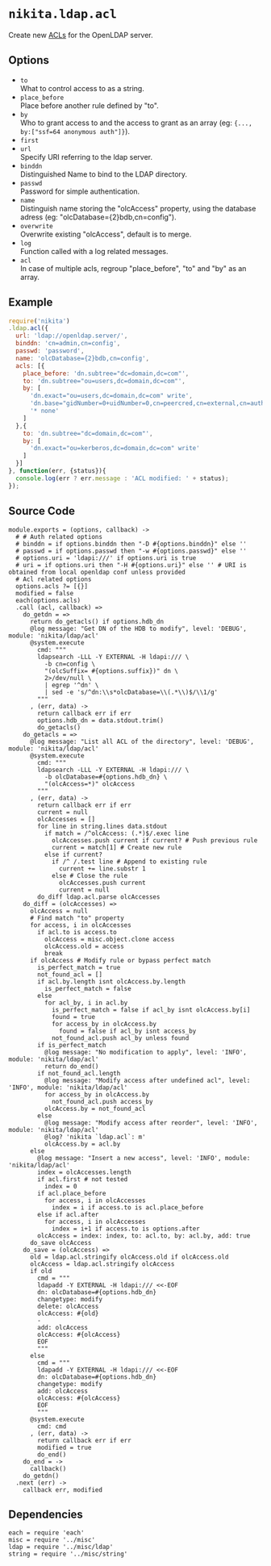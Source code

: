 
# `nikita.ldap.acl`

Create new [ACLs](acls) for the OpenLDAP server.

## Options

* `to`   
  What to control access to as a string.   
* `place_before`   
  Place before another rule defined by "to".   
* `by`   
  Who to grant access to and the access to grant as an array
  (eg: `{..., by:["ssf=64 anonymous auth"]}`).   
* `first`   
* `url`   
  Specify URI referring to the ldap server.   
* `binddn`   
  Distinguished Name to bind to the LDAP directory.   
* `passwd`   
  Password for simple authentication.   
* `name`   
  Distinguish name storing the "olcAccess" property, using the database adress
  (eg: "olcDatabase={2}bdb,cn=config").   
* `overwrite`   
  Overwrite existing "olcAccess", default is to merge.   
* `log`   
  Function called with a log related messages.   
* `acl`   
  In case of multiple acls, regroup "place_before", "to" and "by" as an array.   

## Example

```js
require('nikita')
.ldap.acl({
  url: 'ldap://openldap.server/',
  binddn: 'cn=admin,cn=config',
  passwd: 'password',
  name: 'olcDatabase={2}bdb,cn=config',
  acls: [{
    place_before: 'dn.subtree="dc=domain,dc=com"',
    to: 'dn.subtree="ou=users,dc=domain,dc=com"',
    by: [
      'dn.exact="ou=users,dc=domain,dc=com" write',
      'dn.base="gidNumber=0+uidNumber=0,cn=peercred,cn=external,cn=auth" read',
      '* none'
    ]
  },{
    to: 'dn.subtree="dc=domain,dc=com"',
    by: [
      'dn.exact="ou=kerberos,dc=domain,dc=com" write'
    ]
  }]
}, function(err, {status}){
  console.log(err ? err.message : 'ACL modified: ' + status);
});
```

## Source Code

    module.exports = (options, callback) ->
      # # Auth related options
      # binddn = if options.binddn then "-D #{options.binddn}" else ''
      # passwd = if options.passwd then "-w #{options.passwd}" else ''
      # options.uri = 'ldapi:///' if options.uri is true
      # uri = if options.uri then "-H #{options.uri}" else '' # URI is obtained from local openldap conf unless provided
      # Acl related options
      options.acls ?= [{}]
      modified = false
      each(options.acls)
      .call (acl, callback) =>
        do_getdn = =>
          return do_getacls() if options.hdb_dn
          @log message: "Get DN of the HDB to modify", level: 'DEBUG', module: 'nikita/ldap/acl'
          @system.execute
            cmd: """
            ldapsearch -LLL -Y EXTERNAL -H ldapi:/// \
              -b cn=config \
              "(olcSuffix= #{options.suffix})" dn \
              2>/dev/null \
              | egrep '^dn' \
              | sed -e 's/^dn:\\s*olcDatabase=\\(.*\\)$/\\1/g'
            """
          , (err, data) ->
            return callback err if err
            options.hdb_dn = data.stdout.trim()
            do_getacls()
        do_getacls = =>
          @log message: "List all ACL of the directory", level: 'DEBUG', module: 'nikita/ldap/acl'
          @system.execute
            cmd: """
            ldapsearch -LLL -Y EXTERNAL -H ldapi:/// \
              -b olcDatabase=#{options.hdb_dn} \
              "(olcAccess=*)" olcAccess
            """
          , (err, data) ->
            return callback err if err
            current = null
            olcAccesses = []
            for line in string.lines data.stdout
              if match = /^olcAccess: (.*)$/.exec line
                olcAccesses.push current if current? # Push previous rule
                current = match[1] # Create new rule
              else if current?
                if /^ /.test line # Append to existing rule
                  current += line.substr 1
                else # Close the rule
                  olcAccesses.push current
                  current = null
            do_diff ldap.acl.parse olcAccesses
        do_diff = (olcAccesses) =>
          olcAccess = null
          # Find match "to" property
          for access, i in olcAccesses
            if acl.to is access.to
              olcAccess = misc.object.clone access
              olcAccess.old = access
              break
          if olcAccess # Modify rule or bypass perfect match
            is_perfect_match = true
            not_found_acl = []
            if acl.by.length isnt olcAccess.by.length
              is_perfect_match = false
            else
              for acl_by, i in acl.by
                is_perfect_match = false if acl_by isnt olcAccess.by[i]
                found = true
                for access_by in olcAccess.by
                  found = false if acl_by isnt access_by
                not_found_acl.push acl_by unless found
            if is_perfect_match
              @log message: "No modification to apply", level: 'INFO', module: 'nikita/ldap/acl'
              return do_end()
            if not_found_acl.length
              @log message: "Modify access after undefined acl", level: 'INFO', module: 'nikita/ldap/acl'
              for access_by in olcAccess.by
                not_found_acl.push access_by
              olcAccess.by = not_found_acl
            else
              @log message: "Modify access after reorder", level: 'INFO', module: 'nikita/ldap/acl'
              @log? 'nikita `ldap.acl`: m'
              olcAccess.by = acl.by
          else
            @log message: "Insert a new access", level: 'INFO', module: 'nikita/ldap/acl'
            index = olcAccesses.length
            if acl.first # not tested
              index = 0
            if acl.place_before
              for access, i in olcAccesses
                index = i if access.to is acl.place_before
            else if acl.after
              for access, i in olcAccesses
                index = i+1 if access.to is options.after
            olcAccess = index: index, to: acl.to, by: acl.by, add: true
          do_save olcAccess
        do_save = (olcAccess) =>
          old = ldap.acl.stringify olcAccess.old if olcAccess.old
          olcAccess = ldap.acl.stringify olcAccess
          if old
            cmd = """
            ldapadd -Y EXTERNAL -H ldapi:/// <<-EOF
            dn: olcDatabase=#{options.hdb_dn}
            changetype: modify
            delete: olcAccess
            olcAccess: #{old}
            -
            add: olcAccess
            olcAccess: #{olcAccess}
            EOF
            """
          else
            cmd = """
            ldapadd -Y EXTERNAL -H ldapi:/// <<-EOF
            dn: olcDatabase=#{options.hdb_dn}
            changetype: modify
            add: olcAccess
            olcAccess: #{olcAccess}
            EOF
            """
          @system.execute
            cmd: cmd
          , (err, data) ->
            return callback err if err
            modified = true
            do_end()
        do_end = ->
          callback()
        do_getdn()
      .next (err) ->
        callback err, modified

## Dependencies

    each = require 'each'
    misc = require '../misc'
    ldap = require '../misc/ldap'
    string = require '../misc/string'

[acls]: http://www.openldap.org/doc/admin24/access-control.html
[tuto]: https://documentation.fusiondirectory.org/fr/documentation/convert_acl
